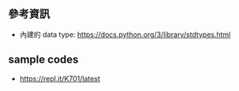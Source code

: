 ## 參考資訊
* 內建的 data type: https://docs.python.org/3/library/stdtypes.html

## sample codes
* https://repl.it/K701/latest
